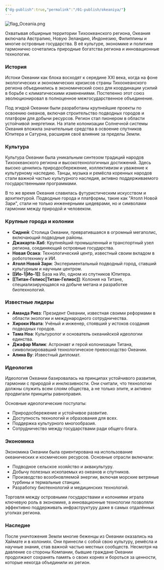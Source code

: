 ```yaml
---
{"dg-publish":true,"permalink":"/01-publish/okeaniya/"}
---
```


![flag_Oceania.png](/img/user/07.%20files/flag_Oceania.png)

Охватывая обширные территории Тихоокеанского региона, Океания включала Австралию, Новую Зеландию, Индонезию, Филиппины и многие островные государства. В её культуре, экономике и политике гармонично сочетались природные богатства региона и инновационные технологии.

### История

Истоки Океании как блока восходят к середине XXI века, когда на фоне экологических и экономических кризисов страны Тихоокеанского региона объединились в экономический союз для координации усилий в борьбе с климатическими изменениями. Постепенно этот союз эволюционировал в полноценное межгосударственное объединение.

Под эгидой Океании были разработаны крупнейшие проекты по освоению океанов, включая строительство подводных городов и платформ для добычи ресурсов. Регион стал пионером в области устойчивой энергетики. На этапе колонизации Солнечной системы Океания вложила значительные средства в освоение спутников Юпитера и Сатурна, расширяя своё влияние за пределы Земли.

### Культура

Культура Океании была уникальным синтезом традиций народов Тихоокеанского региона и высокотехнологичных достижений. Здесь высоко ценились природосбережение, коллективизм и уважение к культурному наследию. Танцы, музыка и ремёсла коренных народов стали важной частью культурного наследия, активно поддерживаемого государственными программами.

В то же время Океания славилась футуристическим искусством и архитектурой. Подводные города и платформы, такие как "Атолл Новой Зари", стали не только инженерными шедеврами, но и символами гармонии между природой и человеком.

### Крупные города и колонии

- **Сидней**: Столица Океании, превратившаяся в огромный мегаполис, включающий подводные районы.
- **Джакарта-Хаб**: Крупнейший промышленный и транспортный узел региона, соединяющий островные государства.
- **Новая Осака**: Технологический центр, известный своим вкладом в робототехнику и ИИ.
- **Атолл Новой Зари**: Экспериментальный подводный город, ставший культурным и научным центром.
- **[[Ио-1\|Ио-1]]**: База на Ио, одном из спутников Юпитера.
- **[[Титан-Гелиос\|Титан-Гелиос]]**: Колония на Титане, специализирующаяся на добыче метана и разработке биотехнологий.

### Известные лидеры

- **Аманда Ривз**: Президент Океании, известная своими реформами в области экологии и международного сотрудничества.
- **Хироки Ивата**: Учёный и инженер, стоявший у истоков создания подводных городов.
- **Тама Ноа**: Культуролог и основатель океанийской идеологии единства.
- **Джафар Малик**: Астронавт и герой колонизации Титана, символизировавший технологическое превосходство Океании.
- **Алина Ву**: Известный дипломат.

### Идеология

Идеология Океании базировалась на принципах устойчивого развития, гармонии с природой и инклюзивности. Они считали, что технологии должны служить всем слоям общества, а не только элите, и активно продвигали принципы равноправия.

Основные идеологические постулаты:

- Природосбережение и устойчивое развитие.
- Доступность технологий и образования для всех.
- Поддержка культурного многообразия.
- Сотрудничество между государствами ради общего блага.

### Экономика

Экономика Океании была ориентирована на использование океанических и космических ресурсов. Основные отрасли включали:

- Подводное сельское хозяйство и аквакультуру.
- Добычу полезных ископаемых из океанов и спутников.
- Производство возобновляемой энергии, включая морские ветряные турбины и термальные станции.
- Разработку биотехнологий и медицинских технологий.

Торговля между островными государствами и колониями играла ключевую роль в экономике, а инновационные технологии позволяли эффективно поддерживать инфраструктуру даже в самых отдалённых уголках региона.

### Наследие

После уничтожения Земли многие беженцы из Океании оказались на Хаймате и в колониях. Они принесли с собой свою культуру, ремёсла и научные знания, став важной частью местных сообществ. Несмотря на давление со стороны Компании, бывшие граждане Океании продолжают сохранять память о своих корнях и бороться за ценности, которые некогда объединили их регион.